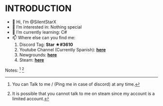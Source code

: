 # INTRODUCTION
- 👋 Hi, I’m @SilentStarX
- 👀 I’m interested in: Nothing special
- 🌱 I’m currently learning: C#
- 📫 Where else can you find me:
  1) Discord Tag: **Star ★#3610**
  2) Youtube Channel (Currently Spanish): [**here**](https://www.youtube.com/channel/UC-bRZxfXehUU_WegM-wuV9A)
  3) Newgrounds: [**here**](https://drvoxs.newgrounds.com/)
  4) Steam: [**here**](https://steamcommunity.com/id/UselessStar/)


Notes: [^1] [^2]

[^1]: You can Talk to me / (Ping me in case of discord) at any time.
[^2]: It is possible that you cannot talk to me on steam since my account is a limited account.
